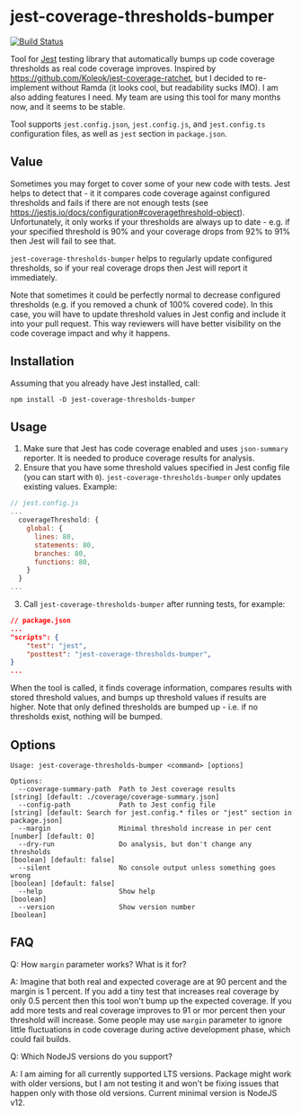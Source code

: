 # jest-coverage-thresholds-bumper

[![Build Status](https://ci.appveyor.com/api/projects/status/g4dect73syi3ylu7?svg=true
)](https://ci.appveyor.com/api/projects/status/g4dect73syi3ylu7?svg=true)

Tool for [Jest](https://jestjs.io/) testing library that automatically bumps up code coverage thresholds as real code coverage improves. Inspired by <https://github.com/Koleok/jest-coverage-ratchet>, but I decided to re-implement without Ramda (it looks cool, but readability sucks IMO). I am also adding features I need. My team are using this tool for many months now, and it seems to be stable.

Tool supports `jest.config.json`, `jest.config.js`, and `jest.config.ts` configuration files, as well as `jest` section in `package.json`.

## Value

Sometimes you may forget to cover some of your new code with tests. Jest helps to detect that - it it compares code coverage against configured thresholds and fails if there are not enough tests (see https://jestjs.io/docs/configuration#coveragethreshold-object). Unfortunately, it only works if your thresholds are always up to date - e.g. if your specified threshold is 90% and your coverage drops from 92% to 91% then Jest will fail to see that.

`jest-coverage-thresholds-bumper` helps to regularly update configured thresholds, so if your real coverage drops then Jest will report it immediately.

Note that sometimes it could be perfectly normal to decrease configured thresholds (e.g. if you removed a chunk of 100% covered code). In this case, you will have to update threshold values in Jest config and include it into your pull request. This way reviewers will have better visibility on the code coverage impact and why it happens.

## Installation

Assuming that you already have Jest installed, call:

`npm install -D jest-coverage-thresholds-bumper`

## Usage

1. Make sure that Jest has code coverage enabled and uses `json-summary` reporter. It is needed to produce coverage results for analysis.
2. Ensure that you have some threshold values specified in Jest config file (you can start with `0`). `jest-coverage-thresholds-bumper` only updates existing values. Example:

```JavaScript
// jest.config.js
...
  coverageThreshold: {
    global: {
      lines: 80,
      statements: 80,
      branches: 80,
      functions: 80,
    }
  }
...
```

3. Call `jest-coverage-thresholds-bumper` after running tests, for example:

```json
// package.json
...
"scripts": {
    "test": "jest",
    "posttest": "jest-coverage-thresholds-bumper",
}
...
```

When the tool is called, it finds coverage information, compares results with stored threshold values, and bumps up threshold values if results are higher. Note that only defined thresholds are bumped up - i.e. if no thresholds exist, nothing will be bumped.

## Options

```text
Usage: jest-coverage-thresholds-bumper <command> [options]

Options:
  --coverage-summary-path  Path to Jest coverage results                                                    [string] [default: ./coverage/coverage-summary.json]
  --config-path            Path to Jest config file                         [string] [default: Search for jest.config.* files or "jest" section in package.json]
  --margin                 Minimal threshold increase in per cent                                                                          [number] [default: 0]
  --dry-run                Do analysis, but don't change any thresholds                                                               [boolean] [default: false]
  --silent                 No console output unless something goes wrong                                                              [boolean] [default: false]
  --help                   Show help                                                                                                                   [boolean]
  --version                Show version number                                                                                                         [boolean]
```

## FAQ

Q: How `margin` parameter works? What is it for?

A: Imagine that both real and expected coverage are at 90 percent and the margin is 1 percent. If you add a tiny test that increases real coverage by only 0.5 percent then this tool won't bump up the expected coverage. If you add more tests and real coverage improves to 91 or mor percent then your threshold will increase. Some people may use `margin` parameter to ignore little fluctuations in code coverage during active development phase, which could fail builds.

Q: Which NodeJS versions do you support?

A: I am aiming for all currently supported LTS versions. Package might work with older versions, but I am not testing it and won't be fixing issues that happen only with those old versions. Current minimal version is NodeJS v12.
